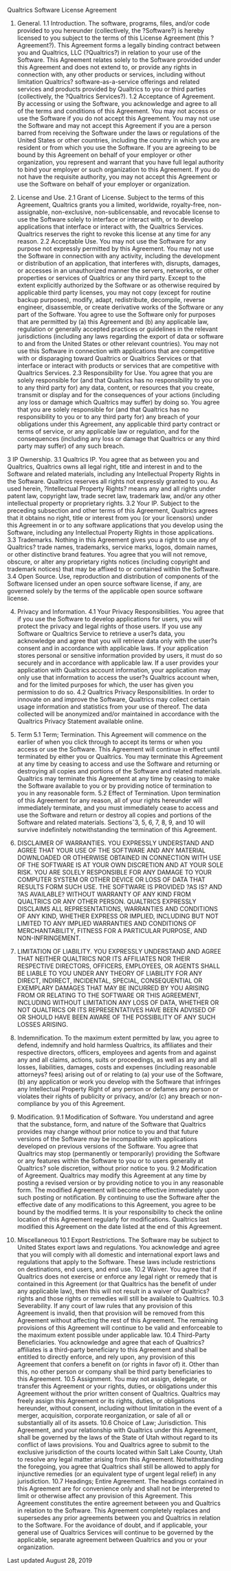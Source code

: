 Qualtrics Software License Agreement

1. General.
1.1 Introduction.  The software, programs, files, and/or code provided to you hereunder (collectively, the ?Software?) is hereby licensed to you subject to the terms of this License Agreement (this ?Agreement?). This Agreement forms a legally binding contract between you and Qualtrics, LLC (?Qualtrics?) in relation to your use of the Software. This Agreement relates solely to the Software provided under this Agreement and does not extend to, or provide any rights in connection with, any other products or services, including without limitation Qualtrics? software-as-a-service offerings and related services and products provided by Qualtrics to you or third parties (collectively, the ?Qualtrics Services?).
1.2 Acceptance of Agreement.  By accessing or using the Software, you acknowledge and agree to all of the terms and conditions of this Agreement. You may not access or use the Software if you do not accept this Agreement. You may not use the Software and may not accept this Agreement if you are a person barred from receiving the Software under the laws or regulations of the United States or other countries, including the country in which you are resident or from which you use the Software. If you are agreeing to be bound by this Agreement on behalf of your employer or other organization, you represent and warrant that you have full legal authority to bind your employer or such organization to this Agreement. If you do not have the requisite authority, you may not accept this Agreement or use the Software on behalf of your employer or organization.

2. License and Use.
2.1 Grant of License.  Subject to the terms of this Agreement, Qualtrics grants you a limited, worldwide, royalty-free, non-assignable, non-exclusive, non-sublicensable, and revocable license to use the Software solely to interface or interact with, or to develop applications that interface or interact with, the Qualtrics Services.  Qualtrics reserves the right to revoke this license at any time for any reason.
2.2 Acceptable Use.  You may not use the Software for any purpose not expressly permitted by this Agreement. You may not use the Software in connection with any activity, including the development or distribution of an application, that interferes with, disrupts, damages, or accesses in an unauthorized manner the servers, networks, or other properties or services of Qualtrics or any third party. Except to the extent explicitly authorized by the Software or as otherwise required by applicable third party licenses, you may not copy (except for routine backup purposes), modify, adapt, redistribute, decompile, reverse engineer, disassemble, or create derivative works of the Software or any part of the Software. You agree to use the Software only for purposes that are permitted by (a) this Agreement and (b) any applicable law, regulation or generally accepted practices or guidelines in the relevant jurisdictions (including any laws regarding the export of data or software to and from the United States or other relevant countries). You may not use this Software in connection with applications that are competitive with or disparaging toward Qualtrics or Qualtrics Services or that interface or interact with products or services that are competitive with Qualtrics Services. 
2.3 Responsibility for Use.  You agree that you are solely responsible for (and that Qualtrics has no responsibility to you or to any third party for) any data, content, or resources that you create, transmit or display and for the consequences of your actions (including any loss or damage which Qualtrics may suffer) by doing so. You agree that you are solely responsible for (and that Qualtrics has no responsibility to you or to any third party for) any breach of your obligations under this Agreement, any applicable third party contract or terms of service, or any applicable law or regulation, and for the consequences (including any loss or damage that Qualtrics or any third party may suffer) of any such breach. 

3 IP Ownership.
3.1 Qualtrics IP.  You agree that as between you and Qualtrics, Qualtrics owns all legal right, title and interest in and to the Software and related materials, including any Intellectual Property Rights in the Software. Qualtrics reserves all rights not expressly granted to you. As used herein, ?Intellectual Property Rights? means any and all rights under patent law, copyright law, trade secret law, trademark law, and/or any other intellectual property or proprietary rights.
3.2 Your IP.  Subject to the preceding subsection and other terms of this Agreement, Qualtrics agrees that it obtains no right, title or interest from you (or your licensors) under this Agreement in or to any software applications that you develop using the Software, including any Intellectual Property Rights in those applications.
3.3 Trademarks.  Nothing in this Agreement gives you a right to use any of Qualtrics? trade names, trademarks, service marks, logos, domain names, or other distinctive brand features. You agree that you will not remove, obscure, or alter any proprietary rights notices (including copyright and trademark notices) that may be affixed to or contained within the Software.
3.4 Open Source.  Use, reproduction and distribution of components of the Software licensed under an open source software license, if any, are governed solely by the terms of the applicable open source software license.

4. Privacy and Information.
4.1 Your Privacy Responsibilities.  You agree that if you use the Software to develop applications for users, you will protect the privacy and legal rights of those users. If you use any Software or Qualtrics Service to retrieve a user?s data, you acknowledge and agree that you will retrieve data only with the user?s consent and in accordance with applicable laws. If your application stores personal or sensitive information provided by users, it must do so securely and in accordance with applicable law. If a user provides your application with Qualtrics account information, your application may only use that information to access the user?s Qualtrics account when, and for the limited purposes for which, the user has given you permission to do so.
4.2 Qualtrics Privacy Responsibilities.  In order to innovate on and improve the Software, Qualtrics may collect certain usage information and statistics from your use of thereof. The data collected will be anonymized and/or maintained in accordance with the Qualtrics Privacy Statement available online. 

5. Term
5.1 Term; Termination.  This Agreement will commence on the earlier of when you click through to accept its terms or when you access or use the Software. This Agreement will continue in effect until terminated by either you or Qualtrics.  You may terminate this Agreement at any time by ceasing to access and use the Software and returning or destroying all copies and portions of the Software and related materials.  Qualtrics may terminate this Agreement at any time by ceasing to make the Software available to you or by providing notice of termination to you in any reasonable form.
5.2 Effect of Termination.  Upon termination of this Agreement for any reason, all of your rights hereunder will immediately terminate, and you must immediately cease to access and use the Software and return or destroy all copies and portions of the Software and related materials. Sectionsˇ3, 5, 6, 7, 8, 9, and 10 will survive indefinitely notwithstanding the termination of this Agreement.

6. DISCLAIMER OF WARRANTIES.  YOU EXPRESSLY UNDERSTAND AND AGREE THAT YOUR USE OF THE SOFTWARE AND ANY MATERIAL DOWNLOADED OR OTHERWISE OBTAINED IN CONNECTION WITH USE OF THE SOFTWARE IS AT YOUR OWN DISCRETION AND AT YOUR SOLE RISK. YOU ARE SOLELY RESPONSIBLE FOR ANY DAMAGE TO YOUR COMPUTER SYSTEM OR OTHER DEVICE OR LOSS OF DATA THAT RESULTS FORM SUCH USE. THE SOFTWARE IS PROVIDED ?AS IS? AND ?AS AVAILABLE? WITHOUT WARRANTY OF ANY KIND FROM QUALTRICS OR ANY OTHER PERSON. QUALTRICS EXPRESSLY DISCLAIMS ALL REPRESENTATIONS, WARRANTIES AND CONDITIONS OF ANY KIND, WHETHER EXPRESS OR IMPLIED, INCLUDING BUT NOT LIMITED TO ANY IMPLIED WARRANTIES AND CONDITIONS OF MERCHANTABILITY, FITNESS FOR A PARTICULAR PURPOSE, AND NON-INFRINGEMENT.

7. LIMITATION OF LIABILITY.  YOU EXPRESSLY UNDERSTAND AND AGREE THAT NEITHER QUALTRICS NOR ITS AFFILIATES NOR THEIR RESPECTIVE DIRECTORS, OFFICERS, EMPLOYEES, OR AGENTS SHALL BE LIABLE TO YOU UNDER ANY THEORY OF LIABILITY FOR ANY DIRECT, INDIRECT, INCIDENTAL, SPECIAL, CONSEQUENTIAL OR EXEMPLARY DAMAGES THAT MAY BE INCURRED BY YOU ARISING FROM OR RELATING TO THE SOFTWARE OR THIS AGREEMENT, INCLUDING WITHOUT LIMITATION ANY LOSS OF DATA, WHETHER OR NOT QUALTRICS OR ITS REPRESENTATIVES HAVE BEEN ADVISED OF OR SHOULD HAVE BEEN AWARE OF THE POSSIBILITY OF ANY SUCH LOSSES ARISING. 

8. Indemnification.  To the maximum extent permitted by law, you agree to defend, indemnify and hold harmless Qualtrics, its affiliates and their respective directors, officers, employees and agents from and against any and all claims, actions, suits or proceedings, as well as any and all losses, liabilities, damages, costs and expenses (including reasonable attorneys? fees) arising out of or relating to (a) your use of the Software, (b) any application or work you develop with the Software that infringes any Intellectual Property Right of any person or defames any person or violates their rights of publicity or privacy, and/or (c) any breach or non-compliance by you of this Agreement. 

9. Modification.
9.1 Modification of Software.  You understand and agree that the substance, form, and nature of the Software that Qualtrics provides may change without prior notice to you and that future versions of the Software may be incompatible with applications developed on previous versions of the Software. You agree that Qualtrics may stop (permanently or temporarily) providing the Software or any features within the Software to you or to users generally at Qualtrics? sole discretion, without prior notice to you.
9.2 Modification of Agreement.  Qualtrics may modify this Agreement at any time by posting a revised version or by providing notice to you in any reasonable form. The modified Agreement will become effective immediately upon such posting or notification. By continuing to use the Software after the effective date of any modifications to this Agreement, you agree to be bound by the modified terms. It is your responsibility to check the online location of this Agreement regularly for modifications. Qualtrics last modified this Agreement on the date listed at the end of this Agreement.

10. Miscellaneous
10.1 Export Restrictions.  The Software may be subject to United States export laws and regulations. You acknowledge and agree that you will comply with all domestic and international export laws and regulations that apply to the Software. These laws include restrictions on destinations, end users, and end use.
10.2 Waiver.  You agree that if Qualtrics does not exercise or enforce any legal right or remedy that is contained in this Agreement (or that Qualtrics has the benefit of under any applicable law), then this will not result in a waiver of Qualtrics? rights and those rights or remedies will still be available to Qualtrics.
10.3 Severability.  If any court of law rules that any provision of this Agreement is invalid, then that provision will be removed from this Agreement without affecting the rest of this Agreement. The remaining provisions of this Agreement will continue to be valid and enforceable to the maximum extent possible under applicable law.
10.4 Third-Party Beneficiaries.  You acknowledge and agree that each of Qualtrics? affiliates is a third-party beneficiary to this Agreement and shall be entitled to directly enforce, and rely upon, any provision of this Agreement that confers a benefit on (or rights in favor of) it. Other than this, no other person or company shall be third party beneficiaries to this Agreement.
10.5 Assignment.  You may not assign, delegate, or transfer this Agreement or your rights, duties, or obligations under this Agreement without the prior written consent of Qualtrics. Qualtrics may freely assign this Agreement or its rights, duties, or obligations hereunder, without consent, including without limitation in the event of a merger, acquisition, corporate reorganization, or sale of all or substantially all of its assets.
10.6 Choice of Law; Jurisdiction.  This Agreement, and your relationship with Qualtrics under this Agreement, shall be governed by the laws of the State of Utah without regard to its conflict of laws provisions. You and Qualtrics agree to submit to the exclusive jurisdiction of the courts located within Salt Lake County, Utah to resolve any legal matter arising from this Agreement. Notwithstanding the foregoing, you agree that Qualtrics shall still be allowed to apply for injunctive remedies (or an equivalent type of urgent legal relief) in any jurisdiction.
10.7 Headings; Entire Agreement.  The headings contained in this Agreement are for convenience only and shall not be interpreted to limit or otherwise affect any provision of this Agreement. This Agreement constitutes the entire agreement between you and Qualtrics in relation to the Software. This Agreement completely replaces and supersedes any prior agreements between you and Qualtrics in relation to the Software. For the avoidance of doubt, and if applicable, your general use of Qualtrics Services will continue to be governed by the applicable, separate agreement between Qualtrics and you or your organization.

Last updated August 28, 2019
